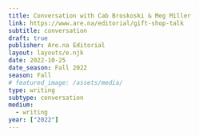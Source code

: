 ```yaml
---
title: Conversation with Cab Broskoski & Meg Miller
link: https://www.are.na/editorial/gift-shop-talk
subtitle: conversation
draft: true
publisher: Are.na Editorial
layout: layouts/e.njk
date: 2022-10-25
date_season: Fall 2022
season: Fall
# featured_image: /assets/media/
type: writing
subtype: conversation
medium:
  - writing
year: ["2022"]
---
```

